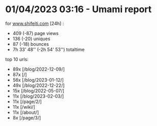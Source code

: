 # 01/04/2023 03:16 - Umami report
for www.shifeiti.com [24h] :

 - 409 (-87) page views
 - 136 (-20) uniques
 - 87 (-18) bounces
 - 7h 33' 48'' (-2h 54' 53'') totaltime


top 10 urls:
 - 89x [/blog/2022-12-09/]
 - 87x [/]
 - 56x [/blog/2023-01-12/]
 - 49x [/blog/2022-12-22/]
 - 15x [/blog/2022-05-07/]
 - 11x [/blog/2023-02-03/]
 - 11x [/page/2/]
 - 11x [/wiki/]
 - 11x [/about/]
 - 8x [/page/3/]


